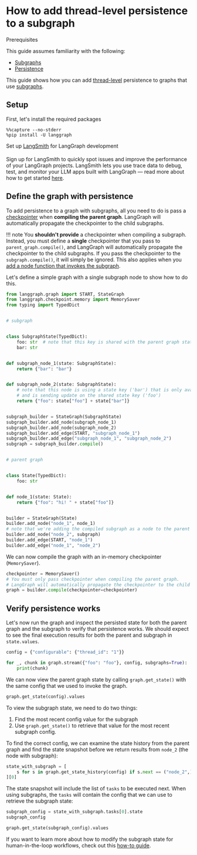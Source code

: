 # How to add thread-level persistence to a subgraph

<div class="admonition tip">
    <p class="admonition-title">Prerequisites</p>
    <p>
        This guide assumes familiarity with the following:
        <ul>
            <li>            
                <a href="https://langchain-ai.github.io/langgraph/concepts/low_level/#subgraphs">
                    Subgraphs
                </a>
            </li>
            <li>
                <a href="https://langchain-ai.github.io/langgraph/concepts/persistence/">
                    Persistence
                </a>
            </li>
        </ul>
    </p>
</div>

This guide shows how you can add [thread-level](https://langchain-ai.github.io/langgraph/how-tos/persistence/) persistence to graphs that use [subgraphs](https://langchain-ai.github.io/langgraph/how-tos/subgraph/).

## Setup

First, let's install the required packages


```
%%capture --no-stderr
%pip install -U langgraph
```

<div class="admonition tip">
    <p class="admonition-title">Set up <a href="https://smith.langchain.com">LangSmith</a> for LangGraph development</p>
    <p style="padding-top: 5px;">
        Sign up for LangSmith to quickly spot issues and improve the performance of your LangGraph projects. LangSmith lets you use trace data to debug, test, and monitor your LLM apps built with LangGraph — read more about how to get started <a href="https://docs.smith.langchain.com">here</a>. 
    </p>
</div>

## Define the graph with persistence

To add persistence to a graph with subgraphs, all you need to do is pass a [checkpointer](https://langchain-ai.github.io/langgraph/reference/checkpoints/#langgraph.checkpoint.base.BaseCheckpointSaver) when **compiling the parent graph**. LangGraph will automatically propagate the checkpointer to the child subgraphs.

!!! note
    You **shouldn't provide** a checkpointer when compiling a subgraph. Instead, you must define a **single** checkpointer that you pass to `parent_graph.compile()`, and LangGraph will automatically propagate the checkpointer to the child subgraphs. If you pass the checkpointer to the `subgraph.compile()`, it will simply be ignored. This also applies when you [add a node function that invokes the subgraph](../subgraph#add-a-node-function-that-invokes-the-subgraph.md).

Let's define a simple graph with a single subgraph node to show how to do this.


```python
from langgraph.graph import START, StateGraph
from langgraph.checkpoint.memory import MemorySaver
from typing import TypedDict


# subgraph


class SubgraphState(TypedDict):
    foo: str  # note that this key is shared with the parent graph state
    bar: str


def subgraph_node_1(state: SubgraphState):
    return {"bar": "bar"}


def subgraph_node_2(state: SubgraphState):
    # note that this node is using a state key ('bar') that is only available in the subgraph
    # and is sending update on the shared state key ('foo')
    return {"foo": state["foo"] + state["bar"]}


subgraph_builder = StateGraph(SubgraphState)
subgraph_builder.add_node(subgraph_node_1)
subgraph_builder.add_node(subgraph_node_2)
subgraph_builder.add_edge(START, "subgraph_node_1")
subgraph_builder.add_edge("subgraph_node_1", "subgraph_node_2")
subgraph = subgraph_builder.compile()


# parent graph


class State(TypedDict):
    foo: str


def node_1(state: State):
    return {"foo": "hi! " + state["foo"]}


builder = StateGraph(State)
builder.add_node("node_1", node_1)
# note that we're adding the compiled subgraph as a node to the parent graph
builder.add_node("node_2", subgraph)
builder.add_edge(START, "node_1")
builder.add_edge("node_1", "node_2")
```






We can now compile the graph with an in-memory checkpointer (`MemorySaver`).


```python
checkpointer = MemorySaver()
# You must only pass checkpointer when compiling the parent graph.
# LangGraph will automatically propagate the checkpointer to the child subgraphs.
graph = builder.compile(checkpointer=checkpointer)
```

## Verify persistence works

Let's now run the graph and inspect the persisted state for both the parent graph and the subgraph to verify that persistence works. We should expect to see the final execution results for both the parent and subgraph in `state.values`.


```python
config = {"configurable": {"thread_id": "1"}}
```


```python
for _, chunk in graph.stream({"foo": "foo"}, config, subgraphs=True):
    print(chunk)
```

We can now view the parent graph state by calling `graph.get_state()` with the same config that we used to invoke the graph.


```python
graph.get_state(config).values
```






To view the subgraph state, we need to do two things:

1. Find the most recent config value for the subgraph
2. Use `graph.get_state()` to retrieve that value for the most recent subgraph config.

To find the correct config, we can examine the state history from the parent graph and find the state snapshot before we return results from `node_2` (the node with subgraph):


```python
state_with_subgraph = [
    s for s in graph.get_state_history(config) if s.next == ("node_2",)
][0]
```

The state snapshot will include the list of `tasks` to be executed next. When using subgraphs, the `tasks` will contain the config that we can use to retrieve the subgraph state:


```python
subgraph_config = state_with_subgraph.tasks[0].state
subgraph_config
```







```python
graph.get_state(subgraph_config).values
```






If you want to learn more about how to modify the subgraph state for human-in-the-loop workflows, check out this [how-to guide](https://langchain-ai.github.io/langgraph/how-tos/subgraphs-manage-state/).
